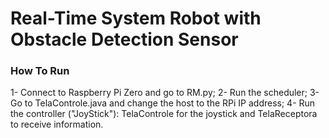 # Real-Time System Robot with Obstacle Detection Sensor

### How To Run
1- Connect to Raspberry Pi Zero and go to RM.py;
2- Run the scheduler;
3- Go to TelaControle.java and change the host to the RPi IP address; 
4- Run the controller ("JoyStick"): TelaControle for the joystick and TelaReceptora to receive information.
